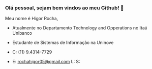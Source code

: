 ### Olá pessoal, sejam bem vindos ao meu Github! 🤙

Meu nome é Higor Rocha, 

* Atualmente no Departamento Technology and Opperations no Itaú Unibanco
* Estudante de Sistemas de Informação na Uninove 

* C: (11) 9.4314-7729
* E: rochahigor05@gmail.com
L: 
S:

<!--
**HigorRoc/HigorRoc** is a ✨ _special_ ✨ repository because its `README.md` (this file) appears on your GitHub profile.

Here are some ideas to get you started:

- 🔭 I’m currently working on ...
- 🌱 I’m currently learning ...
- 👯 I’m looking to collaborate on ...
- 🤔 I’m looking for help with ...
- 💬 Ask me about ...
- 📫 How to reach me: ...
- 😄 Pronouns: ...
- ⚡ Fun fact: ...
-->
